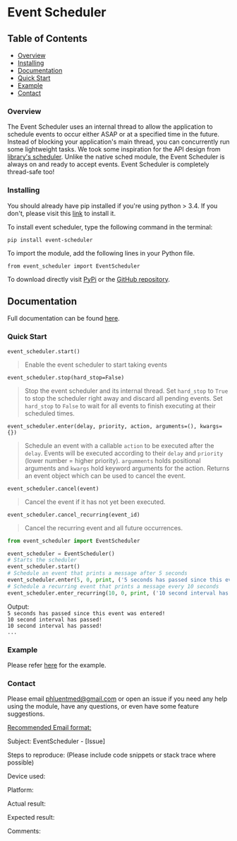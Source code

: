 # Event Scheduler
## Table of Contents
- [Overview](#overview)
- [Installing](#installing)
- [Documentation](#documentation)
- [Quick Start](#quick-start)
- [Example](#example)
- [Contact](#contact)

### Overview
The Event Scheduler uses an internal thread to allow the application to 
schedule events to occur either ASAP or at a specified time in the future.
Instead of blocking your application's main thread, you can concurrently run
some lightweight tasks. We took some inspiration for the API design from 
[library's scheduler](https://docs.python.org/3/library/sched.html). Unlike the
native sched module, the Event Scheduler is always on and ready to accept
events. Event Scheduler is completely thread-safe too!


### Installing
You should already have pip installed if you're using python > 3.4. If you
don't, please visit this [link](https://pip.pypa.io/en/stable/installing/) to 
install it.

To install event scheduler, type the following command in the terminal:

`pip install event-scheduler`

To import the module, add the following lines in your Python file.

`from event_scheduler import EventScheduler`

To download directly visit [PyPi](https://pypi.org/project/event-scheduler/) or
the [GitHub repository](https://github.com/phluentmed/PythonEventScheduler).

## Documentation
Full documentation can be found [here](https://event-scheduler.readthedocs.io).
### Quick Start
`event_scheduler.start()`
> Enable the event scheduler to start taking events

`event_scheduler.stop(hard_stop=False)`
>Stop the event scheduler and its internal thread. Set `hard_stop` to `True`
>to stop the scheduler right away and discard all pending events. Set 
>`hard_stop` to `False` to wait for all events to finish executing at their
>scheduled times.

`event_scheduler.enter(delay, priority, action, arguments=(), kwargs={})`

>Schedule an event with a callable `action` to be executed after the `delay`.
>Events will be executed according to their `delay` and `priority` (lower 
>number = higher priority). `argumments` holds positional arguments and 
>`kwargs` hold keyword arguments for the action. Returns an event object which
>can be used to cancel the event.

`event_scheduler.cancel(event)`
>Cancel the event if it has not yet been executed.

`event_scheduler.cancel_recurring(event_id)`
>Cancel the recurring event and all future occurrences. 

```python
from event_scheduler import EventScheduler

event_scheduler = EventScheduler()
# Starts the scheduler
event_scheduler.start()
# Schedule an event that prints a message after 5 seconds
event_scheduler.enter(5, 0, print, ('5 seconds has passed since this event was entered!',))
# Schedule a recurring event that prints a message every 10 seconds
event_scheduler.enter_recurring(10, 0, print, ('10 second interval has passed!',))
```
Output:
\
`5 seconds has passed since this event was entered!`
\
`10 second interval has passed!`
\
`10 second interval has passed!`
\
`...`
 
### Example
Please refer [here](example/transactions.py) for the example. 

### Contact
Please email phluentmed@gmail.com or open an issue if you need any help using
the module, have any questions, or even have some feature suggestions.

<ins>Recommended Email format: </ins>

Subject: EventScheduler - [Issue]

Steps to reproduce: (Please include code snippets or stack trace where possible)

Device used:

Platform:

Actual result:

Expected result:

Comments: